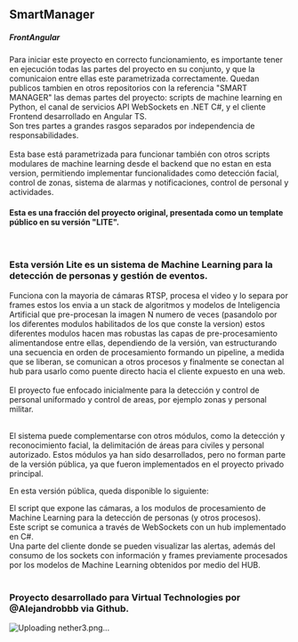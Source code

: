 <h2>SmartManager</h2>
<h5>FrontAngular</h5>
Para iniciar este proyecto en correcto funcionamiento, es importante tener en ejecución todas las partes del proyecto en su conjunto, y que la comunicaion entre ellas este parametrizada correctamente. Quedan publicos tambien en otros repositorios con la referencia "SMART MANAGER" las demas partes del proyecto: scripts de machine learning en Python, el canal de servicios API WebSockets en .NET C#, y el cliente Frontend desarrollado en Angular TS.<br>Son tres partes a grandes rasgos separados por independencia de responsabilidades.<br><br>
Esta base está parametrizada para funcionar también con otros scripts modulares de machine learning desde el backend que no estan en esta version, permitiendo implementar funcionalidades como detección facial, control de zonas, sistema de alarmas y notificaciones, control de personal y actividades.
<h4>Esta es una fracción del proyecto original, presentada como un template público en su versión "LITE".</h4><br><h3>Esta versión Lite es un sistema de Machine Learning para la detección de personas y gestión de eventos.</h3>
Funciona con la mayoria de cámaras RTSP, procesa el video y lo separa por frames estos los envia a un stack de algoritmos y modelos de Inteligencia Artificial que pre-procesan la imagen N numero de veces (pasandolo por los diferentes modulos habilitados de los que conste la version) estos diferentes modulos hacen mas robustas las capas de pre-procesamiento alimentandose entre ellas, dependiendo de la versión, van estructurando una secuencia en orden de procesamiento formando un pipeline, a medida que se liberan, se comunican a otros procesos y finalmente se conectan al hub para usarlo como puente directo hacia el cliente expuesto en una web.<br><br>El proyecto fue enfocado inicialmente para la detección y control de personal uniformado y control de areas, por ejemplo zonas y personal militar.<br><br>

El sistema puede complementarse con otros módulos, como la detección y reconocimiento facial, la delimitación de áreas para civiles y personal autorizado. Estos módulos ya han sido desarrollados, pero no forman parte de la versión pública, ya que fueron implementados en el proyecto privado principal.

En esta versión pública, queda disponible lo siguiente:

El script que expone las cámaras, a los modulos de procesamiento de Machine Learning para la detección de personas (y otros procesos). <br>Este script se comunica a través de WebSockets con un hub implementado en C#. <br>Una parte del cliente donde se pueden visualizar las alertas, además del consumo de los sockets con información y frames previamente procesados por los modelos de Machine Learning obtenidos por medio del HUB.<br><br><h3>Proyecto desarrollado para Virtual Technologies por @Alejandrobbb via Github.</h3>
![Uploading nether3.png…]()
